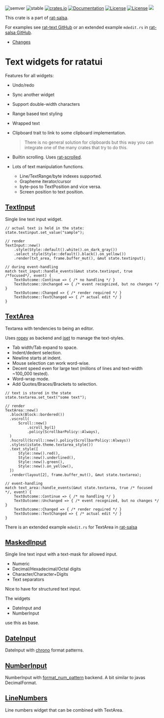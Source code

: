 ![semver](https://img.shields.io/badge/semver-☑-FFD700)
![stable](https://img.shields.io/badge/stability-stable-8A2BE2)
[![crates.io](https://img.shields.io/crates/v/rat-text.svg)](https://crates.io/crates/rat-text)
[![Documentation](https://docs.rs/rat-text/badge.svg)](https://docs.rs/rat-text)
[![License](https://img.shields.io/badge/license-MIT-blue.svg)](https://opensource.org/licenses/MIT)
[![License](https://img.shields.io/badge/license-APACHE-blue.svg)](https://www.apache.org/licenses/LICENSE-2.0)
![](https://tokei.rs/b1/github/thscharler/rat-salsa)

This crate is a part of [rat-salsa][refRatSalsa].

For examples see [rat-text GitHub][refGitHubText] or an extended example `mdedit.rs` in
[rat-salsa GitHub][refGitHubSalsa].

* [Changes](https://github.com/thscharler/rat-salsa/blob/master/rat-text/changes.md)

# Text widgets for ratatui

Features for all widgets:

* Undo/redo
* Sync another widget
* Support double-width characters
* Range based text styling
* Wrapped text
* Clipboard trait to link to some clipboard implementation.

  > There is no general solution for clipboards but this way you
  > can integrate one of the many crates that try to do this.

* Builtin scrolling. Uses [rat-scrolled][refRatScrolled].

* Lots of text manipulation functions.
    * Line/TextRange/byte indexes supported.
    * Grapheme iterator/cursor
    * byte-pos to TextPosition and vice versa.
    * Screen position to text position.

## [TextInput](crate::text_input::TextInput)

Single line text input widget.

```
// actual text is held in the state:
state.textinput.set_value("sample");

// render
TextInput::new()
    .style(Style::default().white().on_dark_gray())
    .select_style(Style::default().black().on_yellow())
    .render(txt_area, frame.buffer_mut(), &mut state.textinput);
    
// during event-handling
match text_input::handle_events(&mut state.textinput, true /*focused*/, event) {
    TextOutcome::Continue => { /* no handling */ }
    TextOutcome::Unchanged => { /* event recognized, but no changes */ }
    TextOutcome::Changed => { /* render required */ }
    TextOutcome::TextChanged => { /* actual edit */ }
}
```

## [TextArea](crate::text_area::TextArea)

Textarea with tendencies to being an editor.

Uses [ropey][refRopey] as backend and [iset][refIset] to
manage the text-styles.

* Tab width/Tab expand to space.
* Indent/dedent selection.
* Newline starts at indent.
* Mouse selection can work word-wise.
* Decent speed even for large text (millons of lines and text-width ~100_000 tested).
* Word-wrap mode.
* Add Quotes/Braces/Brackets to selection.

```
// text is stored in the state
state.textarea.set_text("some text");

// render
TextArea::new()
  .block(Block::bordered())
  .vscroll(
      Scroll::new()
          .scroll_by(1)
          .policy(ScrollbarPolicy::Always),
  )
  .hscroll(Scroll::new().policy(ScrollbarPolicy::Always))
  .styles(istate.theme.textarea_style())
  .text_style([
      Style::new().red(),
      Style::new().underlined(),
      Style::new().green(),
      Style::new().on_yellow(),
  ])
  .render(layout[2], frame.buffer_mut(), &mut state.textarea);
  
// event-handling
match text_area::handle_events(&mut state.textarea, true /* focused */, event) {
    TextOutcome::Continue => { /* no handling */ }
    TextOutcome::Unchanged => { /* event recognized, but no changes */ }
    TextOutcome::Changed => { /* render required */ }
    TextOutcome::TextChanged => { /* actual edit */ }
}
```

There is an extended example `mdedit.rs` for TextArea in
[rat-salsa][refRatSalsa]

## [MaskedInput](crate::text_input_mask::MaskedInput)

Single line text input with a text-mask for allowed input.

* Numeric
* Decimal/Hexadecimal/Octal digits
* Character/Character+Digits
* Text separators

Nice to have for structured text input.

The widgets

* DateInput and
* NumberInput

use this as base.

## [DateInput](crate::date_input::DateInput)

DateInput with [chrono][refChrono] format patterns.

## [NumberInput](crate::number_input::NumberInput)

NumberInput with [format_num_pattern][refFormatNumPattern]
backend. A bit similar to javas DecimalFormat.

## [LineNumbers](crate::line_number::LineNumbers)

Line numbers widget that can be combined with TextArea.


[refRatSalsa]: https://docs.rs/rat-salsa/latest/rat_salsa/

[refRatScrolled]: https://docs.rs/rat-scrolled/latest/rat_scrolled/

[refRopey]: https://docs.rs/ropey/

[refIset]: https://docs.rs/iset/

[refChrono]: https://docs.rs/chrono

[refFormatNumPattern]: https://docs.rs/format_num_pattern

[refGitHubText]: https://github.com/thscharler/rat-salsa/blob/master/rat-text/examples

[refGitHubSalsa]: https://github.com/thscharler/rat-salsa/tree/master/examples

